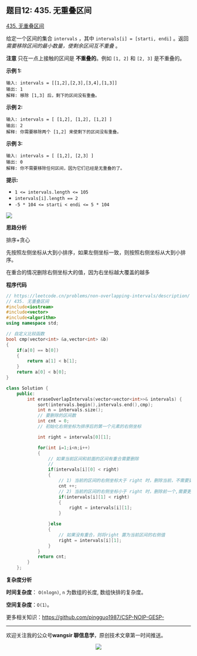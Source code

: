﻿## 题目12: 435. 无重叠区间

[435. 无重叠区间](https://leetcode.cn/problems/non-overlapping-intervals/)

给定一个区间的集合 `intervals` ，其中 `intervals[i] = [starti, endi]` 。返回 *需要移除区间的最小数量，使剩余区间互不重叠* 。

**注意** 只在一点上接触的区间是 **不重叠的**。例如 `[1, 2]` 和 `[2, 3]` 是不重叠的。

 

**示例 1:**

```
输入: intervals = [[1,2],[2,3],[3,4],[1,3]]
输出: 1
解释: 移除 [1,3] 后，剩下的区间没有重叠。
```

**示例 2:**

```
输入: intervals = [ [1,2], [1,2], [1,2] ]
输出: 2
解释: 你需要移除两个 [1,2] 来使剩下的区间没有重叠。
```

**示例 3:**

```
输入: intervals = [ [1,2], [2,3] ]
输出: 0
解释: 你不需要移除任何区间，因为它们已经是无重叠的了。
```

 

**提示:**

- `1 <= intervals.length <= 105`
- `intervals[i].length == 2`
- `-5 * 104 <= starti < endi <= 5 * 104`



<img src ="https://cdn.jsdelivr.net/gh/pingguo1987/CSP-NOIP-GESP-/image/pic/贪心/贪心_题目12：435. 无重叠区间/image-20250422123311322.png" />

**思路分析**

排序+贪心

先按照左侧坐标从大到小排序，如果左侧坐标一致，则按照右侧坐标从大到小排序。

在重合的情况删除右侧坐标大的值，因为右坐标越大覆盖的越多

**程序代码**

```c++
// https://leetcode.cn/problems/non-overlapping-intervals/description/
// 435. 无重叠区间
#include<iostream>
#include<vector>
#include<algorithm>
using namespace std;

// 自定义比较函数
bool cmp(vector<int> &a,vector<int> &b)
{
    if(a[0] == b[0])
    {
        return a[1] < b[1];
    }
    return a[0] < b[0];
}

class Solution {
    public:
        int eraseOverlapIntervals(vector<vector<int>>& intervals) {
            sort(intervals.begin(),intervals.end(),cmp);
            int n = intervals.size();
            // 要删除的区间数
            int cnt = 0;
            // 初始化右侧坐标为排序后的第一个元素的右侧坐标

            int right = intervals[0][1];

            for(int i=1;i<n;i++)
            {
                // 如果当前区间和前面的区间有重合需要删除
                // 
                if(intervals[i][0] < right)
                {
                    // 1) 当前的区间的右侧坐标大于 right 时，删除当前，不需要更新right
                    cnt ++;
                    // 2) 当前的区间的右侧坐标小于 right 时，删除前一个,需要更新right 为当前
                    if(intervals[i][1] < right)
                    {
                        right = intervals[i][1];
                    }

                }else
                {
                    // 如果没有重合，则将right 置为当前区间的右侧值
                    right = intervals[i][1];
                }
            }
            return cnt;
        }
    };
```

**复杂度分析**

**时间复杂度**： `O(nlogn)`, `n` 为数组的长度, 数组快排的复杂度。

**空间复杂度**：`O(1）`。



更多相关知识：https://github.com/pingguo1987/CSP-NOIP-GESP-

---

欢迎关注我的公众号**wangsir 聊信息学**，原创技术文章第一时间推送。

<center>
    <img src="https://cdn.jsdelivr.net/gh/pingguo1987/CSP-NOIP-GESP-/image/pic/公众号-扫码版.png">
</center>
